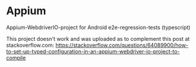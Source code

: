 # Appium
Appium-WebdriverIO-project for Android e2e-regression-tests (typescript)

This project doesn't work and was uploaded as to complement this post at stackoverflow.com: https://stackoverflow.com/questions/64089900/how-to-set-up-typed-configuration-in-an-appium-webdriver-io-project-to-compile
